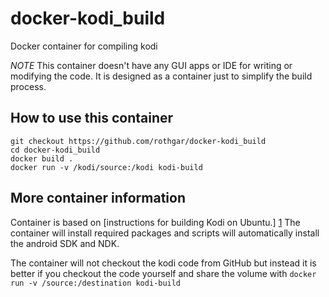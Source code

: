 docker-kodi_build
=================

Docker container for compiling kodi

*NOTE* This container doesn't have any GUI apps or IDE for writing or modifying the code. 
It is designed as a container just to simplify the build process.

## How to use this container

```
git checkout https://github.com/rothgar/docker-kodi_build
cd docker-kodi_build
docker build .
docker run -v /kodi/source:/kodi kodi-build
```

## More container information

Container is based on [instructions for building Kodi on Ubuntu.] [1]
The container will install required packages and scripts will automatically install
the android SDK and NDK.

The container will not checkout the kodi code from GitHub but instead it is better if you
checkout the code yourself and share the volume with `docker run -v /source:/destination kodi-build`

 [1]: https://github.com/xbmc/xbmc/blob/master/docs/README.android
